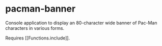 # pacman-banner
Console application to display an 80-character wide banner of Pac-Man characters in various forms.

Requires [[Functions.include]].
